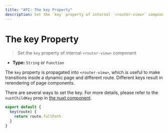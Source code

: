 ```yaml
---
title: "API: The key Property"
description: Set the `key` property of internal `<router-view>` component
---
```


# The key Property

> Set the `key` property of internal `<router-view>` component
- **Type:** `String` or `Function`

The `key` property is propagated into `<router-view>`, which is useful to make transitions inside a dynamic page and different route. Different keys result in rerendering of page components.

There are several ways to set the key. For more details, please refer to the `nuxtChildKey` prop in [the nuxt component](/api/components-nuxt).

```js
export default {
  key(route) {
    return route.fullPath
  }
}
```
